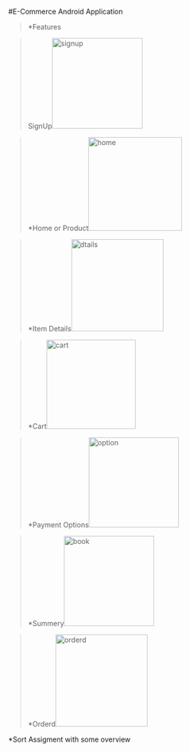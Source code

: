 #E-Commerce Android Application

>*Features

>SignUp<img width="182" alt="signup" src="https://github.com/ask0111/react-native-app/assets/88626935/c77d58e9-4377-4ba4-87af-03b76ae6f2ab">

>*Home or Product<img width="188" alt="home" src="https://github.com/ask0111/react-native-app/assets/88626935/11275a15-f512-437d-822c-3a1c2f575327">

>*Item Details<img width="185" alt="dtails" src="https://github.com/ask0111/react-native-app/assets/88626935/d69df793-79f5-41a2-9f3f-35caf9d89baa">

>*Cart<img width="179" alt="cart" src="https://github.com/ask0111/react-native-app/assets/88626935/af05ecae-7e80-42e3-b278-03205521e206">

>*Payment Options<img width="181" alt="option" src="https://github.com/ask0111/react-native-app/assets/88626935/4b769d8c-d9ad-4d4c-97d6-f719fa785f35">

>*Summery<img width="181" alt="book" src="https://github.com/ask0111/react-native-app/assets/88626935/d2ffb120-2ab5-4ae6-a21e-98a946d2e62b">

>*Orderd<img width="185" alt="orderd" src="https://github.com/ask0111/react-native-app/assets/88626935/fdb70388-dbe6-4ebc-98eb-755540e5667c">



*Sort Assigment with some overview




